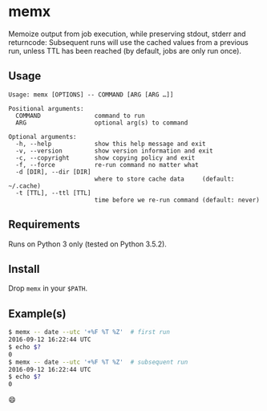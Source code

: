 # memx
Memoize output from job execution, while preserving stdout, stderr and
returncode: Subsequent runs will use the cached values from a previous run,
unless TTL has been reached (by default, jobs are only run once).

## Usage
```text
Usage: memx [OPTIONS] -- COMMAND [ARG [ARG …]]

Positional arguments:
  COMMAND               command to run
  ARG                   optional arg(s) to command

Optional arguments:
  -h, --help            show this help message and exit
  -v, --version         show version information and exit
  -c, --copyright       show copying policy and exit
  -f, --force           re-run command no matter what
  -d [DIR], --dir [DIR]
                        where to store cache data     (default: ~/.cache)
  -t [TTL], --ttl [TTL]
                        time before we re-run command (default: never)
```

## Requirements
Runs on Python 3 only (tested on Python 3.5.2).

## Install
Drop `memx` in your `$PATH`.

## Example(s)
```sh
$ memx -- date --utc '+%F %T %Z'  # first run
2016-09-12 16:22:44 UTC
$ echo $?
0
$ memx -- date --utc '+%F %T %Z'  # subsequent run
2016-09-12 16:22:44 UTC
$ echo $?
0
```
:smile:
